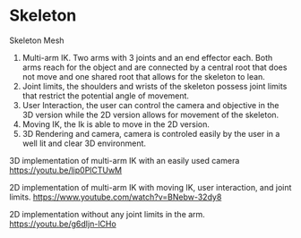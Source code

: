 # Skeleton
Skeleton Mesh

1. Multi-arm IK. Two arms with 3 joints and an end effector each.  Both arms reach for the object and are connected by a central root that does not move and one shared root that allows for the skeleton to lean.
2. Joint limits, the shoulders and wrists of the skeleton possess joint limits that restrict the potential angle of movement.
3. User Interaction, the user can control the camera and objective in the 3D version while the 2D version allows for movement of the skeleton.
4. Moving IK, the Ik is able to move in the 2D version.
5. 3D Rendering and camera, camera is controled easily by the user in a well lit and clear 3D environment.

3D implementation of multi-arm IK with an easily used camera
https://youtu.be/lip0PlCTUwM

2D implementation of multi-arm IK with moving IK, user interaction, and joint limits.
https://www.youtube.com/watch?v=BNebw-32dy8

2D implementation without any joint limits in the arm.
https://youtu.be/g6dIjn-lCHo

